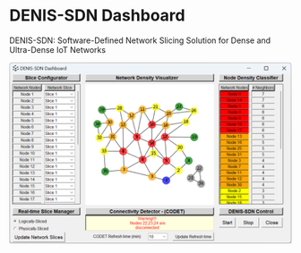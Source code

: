 # DENIS-SDN Dashboard
DENIS-SDN: Software-Defined Network Slicing Solution for Dense and Ultra-Dense IoT Networks

![DENIS-SDN Dashboard](../images/theod03-Dashboard.png)
